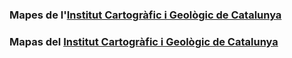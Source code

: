 ### Mapes de l'[Institut Cartogràfic i Geològic de Catalunya](https://www.icgc.cat/ca/)

### Mapas del [Institut Cartogràfic i Geològic de Catalunya](https://www.icgc.cat/es/)
